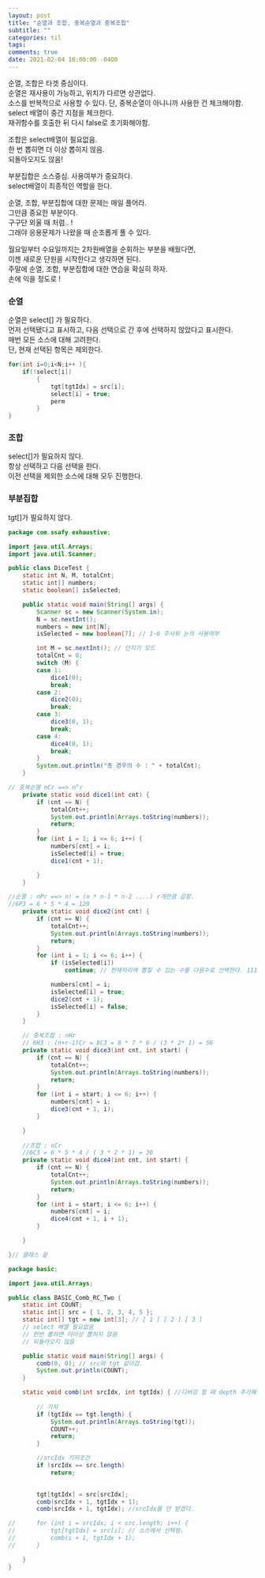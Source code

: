 ```yaml
---
layout: post
title: "순열과 조합, 중복순열과 중복조합"
subtitle: ""
categories: til
tags: 
comments: true
date: 2021-02-04 10:00:00 -0400
---
```


순열, 조합은 타겟 중심이다.  
순열은 재사용이 가능하고, 위치가 다르면 상관없다.  
소스를 반복적으로 사용할 수 있다. 
단, 중복순열이 아니니까 사용한 건 체크해야함.  
select 배열이 중간 지점을 체크한다.  
재귀함수를 호출한 뒤 다시 false로 초기화해야함.  

조합은 select배열이 필요없음.  
한 번 뽑히면 더 이상 뽑히지 않음.  
되돌아오지도 않음!  

부분집합은 소스중심. 사용여부가 중요하다.  
select배열이 최종적인 역할을 한다.  


순열, 조합, 부분집합에 대한 문제는 매일 풀어라.  
그만큼 중요한 부분이다.  
구구단 외울 때 처럼.. !  
그래야 응용문제가 나왔을 때 순조롭게 풀 수 있다.  

월요일부터 수요일까지는 2차원배열을 순회하는 부분을 배웠다면,  
이젠 새로운 단원을 시작한다고 생각하면 된다.  
주말에 순열, 조합, 부분집합에 대한 연습을 확실히 하자.  
손에 익을 정도로 !  


### 순열 
순열은 select[] 가 필요하다.  
먼저 선택됐다고 표시하고, 다음 선택으로 간 후에 선택하지 않았다고 표시한다.  
매번 모든 소스에 대해 고려한다.  
단, 현재 선택된 항목은 제외한다.
```cpp
for(int i=0;i<N;i++	){
	if(!select[i])
		{
			tgt[tgtIdx] = src[i];
			select[i] = true;
			perm
		}
}
```


### 조합  
select[]가 필요하지 않다.  
항상 선택하고 다음 선택을 한다.  
이전 선택을 제외한 소스에 대해 모두 진행한다.  

### 부분집합  
tgt[]가 필요하지 않다.  



```java
package com.ssafy.exhaustive;

import java.util.Arrays;
import java.util.Scanner;

public class DiceTest {
	static int N, M, totalCnt;
	static int[] numbers;
	static boolean[] isSelected;

	public static void main(String[] args) {
		Scanner sc = new Scanner(System.in);
		N = sc.nextInt();
		numbers = new int[N];
		isSelected = new boolean[7]; // 1-6 주사위 눈의 사용여부

		int M = sc.nextInt(); // 던지기 모드
		totalCnt = 0;
		switch (M) {
		case 1:
			dice1(0);
			break;
		case 2:
			dice2(0);
			break;
		case 3:
			dice3(0, 1);
			break;
		case 4:
			dice4(0, 1);
			break;
		}
		System.out.println("총 경우의 수 : " + totalCnt);
	}

// 중복순열 nCr ==> n^r
	private static void dice1(int cnt) {
		if (cnt == N) {
			totalCnt++;
			System.out.println(Arrays.toString(numbers));
			return;
		}
		for (int i = 1; i <= 6; i++) {
			numbers[cnt] = i;
			isSelected[i] = true;
			dice1(cnt + 1);

		}
	}

//순열 : nPr ==> n! = (n * n-1 * n-2 ....) r개만큼 곱함. 
//6P3 = 6 * 5 * 4 = 120
	private static void dice2(int cnt) {
		if (cnt == N) {
			totalCnt++;
			System.out.println(Arrays.toString(numbers));
			return;
		}
		for (int i = 1; i <= 6; i++) {
			if (isSelected[i])
				continue; // 현재자리에 뽑힐 수 있는 수를 다음수로 선택한다. 111

			numbers[cnt] = i;
			isSelected[i] = true;
			dice2(cnt + 1);
			isSelected[i] = false;
		}
	}

	// 중복조합 : nHr
	// 6H3 : (n+r-1)Cr = 8C3 = 8 * 7 * 6 / (3 * 2* 1) = 56
	private static void dice3(int cnt, int start) {
		if (cnt == N) {
			totalCnt++;
			System.out.println(Arrays.toString(numbers));
			return;
		}
		for (int i = start; i <= 6; i++) {
			numbers[cnt] = i;
			dice3(cnt + 1, i);
		}

	}
	
	//조합 : nCr 
	//6C3 = 6 * 5 * 4 / ( 3 * 2 * 1) = 30
	private static void dice4(int cnt, int start) {
		if (cnt == N) {
			totalCnt++;
			System.out.println(Arrays.toString(numbers));
			return;
		}
		for (int i = start; i <= 6; i++) {
			numbers[cnt] = i;
			dice4(cnt + 1, i + 1);
		}

	}

}// 클래스 끝

```

```java
package basic;

import java.util.Arrays;

public class BASIC_Comb_RC_Two {
	static int COUNT;
	static int[] src = { 1, 2, 3, 4, 5 };
	static int[] tgt = new int[3]; // [ 1 ] [ 2 ] [ 3 ]
	// select 배열 필요없음
	// 한번 뽑히면 더이상 뽑히지 않음
	// 되돌아오지 않음

	public static void main(String[] args) {
		comb(0, 0); // src와 tgt 같이감.
		System.out.println(COUNT);
	}

	static void comb(int srcIdx, int tgtIdx) { //디버깅 할 때 depth 추가해보기.
		
		// 기저
		if (tgtIdx == tgt.length) {
			System.out.println(Arrays.toString(tgt));
			COUNT++;
			return;
		}

		//srcIdx 기저조건
		if (srcIdx == src.length)
			return;

		
		tgt[tgtIdx] = src[srcIdx];
		comb(srcIdx + 1, tgtIdx + 1);
		comb(srcIdx + 1, tgtIdx); //srcIdx를 안 받겠다. 

//		for (int i = srcIdx; i < src.length; i++) {
//			tgt[tgtIdx] = src[i]; // 소스에서 선택함.
//			comb(i + 1, tgtIdx + 1);
//		}

	}
}
```